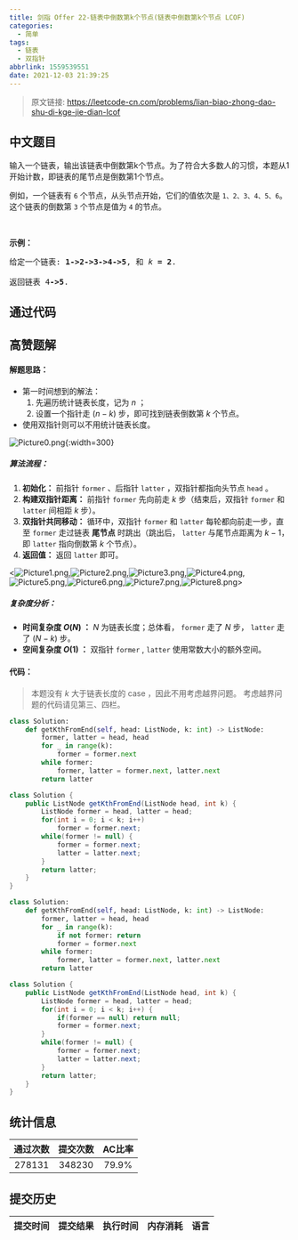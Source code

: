 ```yaml
---
title: 剑指 Offer 22-链表中倒数第k个节点(链表中倒数第k个节点 LCOF)
categories:
  - 简单
tags:
  - 链表
  - 双指针
abbrlink: 1559539551
date: 2021-12-03 21:39:25
---
```


> 原文链接: https://leetcode-cn.com/problems/lian-biao-zhong-dao-shu-di-kge-jie-dian-lcof




## 中文题目
<div><p>输入一个链表，输出该链表中倒数第k个节点。为了符合大多数人的习惯，本题从1开始计数，即链表的尾节点是倒数第1个节点。</p>

<p>例如，一个链表有 <code>6</code> 个节点，从头节点开始，它们的值依次是 <code>1、2、3、4、5、6</code>。这个链表的倒数第 <code>3</code> 个节点是值为 <code>4</code> 的节点。</p>

<p> </p>

<p><strong>示例：</strong></p>

<pre>
给定一个链表: <strong>1->2->3->4->5</strong>, 和 <em>k </em><strong>= 2</strong>.

返回链表 4<strong>->5</strong>.</pre>
</div>

## 通过代码
<RecoDemo>
</RecoDemo>


## 高赞题解
#### 解题思路：

- 第一时间想到的解法：
    1. 先遍历统计链表长度，记为 $n$ ；
    2. 设置一个指针走 $(n-k)$ 步，即可找到链表倒数第 $k$ 个节点。
- 使用双指针则可以不用统计链表长度。

![Picture0.png](../images/lian-biao-zhong-dao-shu-di-kge-jie-dian-lcof-0.png){:width=300}

##### 算法流程：

1. **初始化：** 前指针 `former` 、后指针 `latter` ，双指针都指向头节点 `head​` 。
2. **构建双指针距离：** 前指针 `former` 先向前走 $k$ 步（结束后，双指针 `former` 和 `latter` 间相距 $k$ 步）。
3. **双指针共同移动：** 循环中，双指针 `former` 和 `latter`  每轮都向前走一步，直至 `former` 走过链表 **尾节点** 时跳出（跳出后， `latter` 与尾节点距离为 $k-1$，即 `latter` 指向倒数第 $k$ 个节点）。
4. **返回值：** 返回 `latter` 即可。

<![Picture1.png](../images/lian-biao-zhong-dao-shu-di-kge-jie-dian-lcof-1.png),![Picture2.png](../images/lian-biao-zhong-dao-shu-di-kge-jie-dian-lcof-2.png),![Picture3.png](../images/lian-biao-zhong-dao-shu-di-kge-jie-dian-lcof-3.png),![Picture4.png](../images/lian-biao-zhong-dao-shu-di-kge-jie-dian-lcof-4.png),![Picture5.png](../images/lian-biao-zhong-dao-shu-di-kge-jie-dian-lcof-5.png),![Picture6.png](../images/lian-biao-zhong-dao-shu-di-kge-jie-dian-lcof-6.png),![Picture7.png](../images/lian-biao-zhong-dao-shu-di-kge-jie-dian-lcof-7.png),![Picture8.png](../images/lian-biao-zhong-dao-shu-di-kge-jie-dian-lcof-8.png)>

##### 复杂度分析：

- **时间复杂度 $O(N)$ ：** $N$ 为链表长度；总体看， `former` 走了 $N$ 步， `latter` 走了 $(N-k)$ 步。
- **空间复杂度 $O(1)$ ：** 双指针 `former` , `latter` 使用常数大小的额外空间。

#### 代码：

> 本题没有 $k$ 大于链表长度的 case ，因此不用考虑越界问题。
> 考虑越界问题的代码请见第三、四栏。

```python []
class Solution:
    def getKthFromEnd(self, head: ListNode, k: int) -> ListNode:
        former, latter = head, head
        for _ in range(k):
            former = former.next
        while former:
            former, latter = former.next, latter.next
        return latter
```

```java []
class Solution {
    public ListNode getKthFromEnd(ListNode head, int k) {
        ListNode former = head, latter = head;
        for(int i = 0; i < k; i++)
            former = former.next;
        while(former != null) {
            former = former.next;
            latter = latter.next;
        }
        return latter;
    }
}
```

```python []
class Solution:
    def getKthFromEnd(self, head: ListNode, k: int) -> ListNode:
        former, latter = head, head
        for _ in range(k):
            if not former: return
            former = former.next
        while former:
            former, latter = former.next, latter.next
        return latter
```

```java []
class Solution {
    public ListNode getKthFromEnd(ListNode head, int k) {
        ListNode former = head, latter = head;
        for(int i = 0; i < k; i++) {
            if(former == null) return null;
            former = former.next;
        }
        while(former != null) {
            former = former.next;
            latter = latter.next;
        }
        return latter;
    }
}
```

## 统计信息
| 通过次数 | 提交次数 | AC比率 |
| :------: | :------: | :------: |
|    278131    |    348230    |   79.9%   |

## 提交历史
| 提交时间 | 提交结果 | 执行时间 |  内存消耗  | 语言 |
| :------: | :------: | :------: | :--------: | :--------: |
